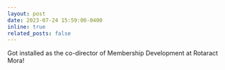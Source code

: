 ```yaml
---
layout: post
date: 2023-07-24 15:59:00-0400
inline: true
related_posts: false
---
```


Got installed as the co-director of Membership Development at Rotaract Mora!
